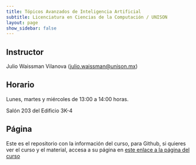 ```yaml
---
title: Tópicos Avanzados de Inteligencia Artificial 
subtitle: Licenciatura en Ciencias de la Computación / UNISON
layout: page
show_sidebar: false
---
```


## Instructor

Julio Waissman Vilanova (julio.waissman@unison.mx)

## Horario

Lunes, martes y miércoles de 13:00 a 14:00 horas.

Salón 203 del Edificio 3K-4

## Página

Este es el repositorio con la información del curso, para Github, 
si quieres ver el curso y el material, accesa a su página en 
[este enlace a la página del curso](https://topicos-ia-unison.github.io/curso-2024-1/)
